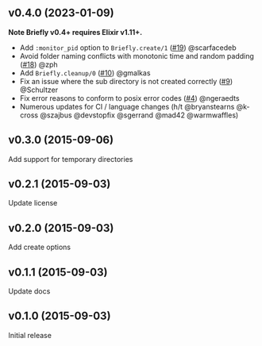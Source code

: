 ## v0.4.0 (2023-01-09)

**Note Briefly v0.4+ requires Elixir v1.11+.**

- Add `:monitor_pid` option to `Briefly.create/1` ([#19](https://github.com/CargoSense/briefly/pull/19)) @scarfacedeb
- Avoid folder naming conflicts with monotonic time and random padding ([#18](https://github.com/CargoSense/briefly/pull/18)) @zph
- Add `Briefly.cleanup/0` ([#10](https://github.com/CargoSense/briefly/pull/10)) @gmalkas
- Fix an issue where the sub directory is not created correctly ([#9](https://github.com/CargoSense/briefly/pull/9)) @Schultzer
- Fix error reasons to conform to posix error codes ([#4](https://github.com/CargoSense/briefly/pull/4)) @ngeraedts
- Numerous updates for CI / language changes (h/t @bryanstearns @k-cross @szajbus @devstopfix @sgerrand @mad42 @warmwaffles)

## v0.3.0 (2015-09-06)

Add support for temporary directories

## v0.2.1 (2015-09-03)

Update license

## v0.2.0 (2015-09-03)

Add create options

## v0.1.1 (2015-09-03)

Update docs

## v0.1.0 (2015-09-03)

Initial release
